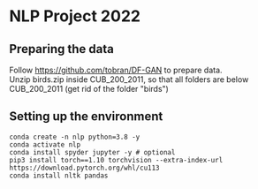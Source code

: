 # NLP Project 2022

## Preparing the data
Follow https://github.com/tobran/DF-GAN to prepare data. <br>
Unzip birds.zip inside CUB_200_2011, so that all folders are below CUB_200_2011 (get rid of the folder "birds")

## Setting up the environment
```
conda create -n nlp python=3.8 -y
conda activate nlp
conda install spyder jupyter -y # optional
pip3 install torch==1.10 torchvision --extra-index-url https://download.pytorch.org/whl/cu113
conda install nltk pandas
```
